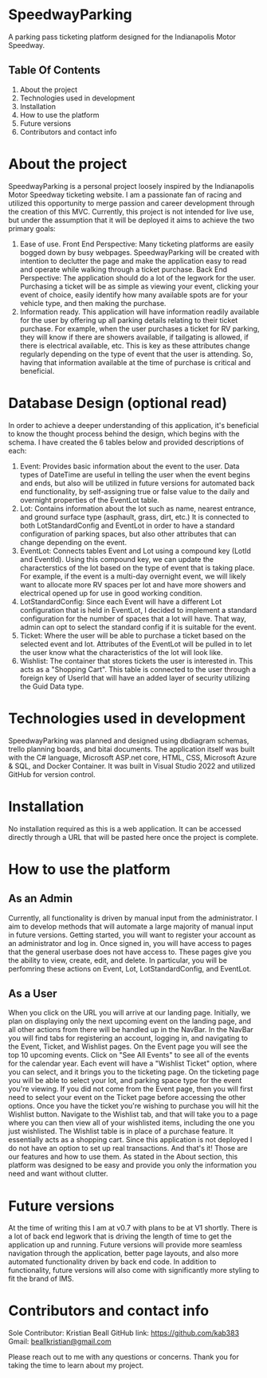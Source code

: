 # SpeedwayParking
A parking pass ticketing platform designed for the Indianapolis Motor Speedway.
## Table Of Contents
1. About the project
2. Technologies used in development
3. Installation
4. How to use the platform
5. Future versions
6. Contributors and contact info

# About the project
SpeedwayParking is a personal project loosely inspired by the Indianapolis Motor Speedway ticketing website. I am a passionate fan of racing and utilized this opportunity to merge passion and career development through the creation of this MVC. Currently, this project is not intended for live use, but under the assumption that it will be deployed it aims to achieve the two primary goals:
1. Ease of use. Front End Perspective: Many ticketing platforms are easily bogged down by busy webpages. SpeedwayParking will be created with intention to declutter the page and make the application easy to read and operate while walking through a ticket purchase. Back End Perspective: The application should do a lot of the legwork for the user. Purchasing a ticket will be as simple as viewing your event, clicking your event of choice, easily identify how many available spots are for your vehicle type, and then making the purchase.
2. Information ready. This application will have information readily available for the user by offering up all parking details relating to their ticket purchase. For example, when the user purchases a ticket for RV parking, they will know if there are showers available, if tailgating is allowed, if there is electrical available, etc. This is key as these attributes change regularly depending on the type of event that the user is attending. So, having that information available at the time of purchase is critical and beneficial.

# Database Design (optional read)
In order to achieve a deeper understanding of this application, it's beneficial to know the thought process behind the design, which begins with the schema. I have created the 6 tables below and provided descriptions of each:
1. Event: Provides basic information about the event to the user. Data types of DateTime are useful in telling the user when the event begins and ends, but also will be utilized in future versions for automated back end functionality, by self-assigning true or false value to the daily and overnight properties of the EventLot table.
2. Lot: Contains information about the lot such as name, nearest entrance, and ground surface type (asphault, grass, dirt, etc.) It is connected to both LotStandardConfig and EventLot in order to have a standard configuration of parking spaces, but also other attributes that can change depending on the event.
3. EventLot: Connects tables Event and Lot using a compound key (LotId and EventId). Using this compound key, we can update the characterstics of the lot based on the type of event that is taking place. For example, if the event is a multi-day overnight event, we will likely want to allocate more RV spaces per lot and have more showers and electrical opened up for use in good working condition.
4. LotStandardConfig: Since each Event will have a different Lot configuration that is held in EventLot, I decided to implement a standard configuration for the number of spaces that a lot will have. That way, admin can opt to select the standard config if it is suitable for the event.
5. Ticket: Where the user will be able to purchase a ticket based on the selected event and lot. Attributes of the EventLot will be pulled in to let the user know what the characteristics of the lot will look like.
6. Wishlist: The container that stores tickets the user is interested in. This acts as a "Shopping Cart". This table is connected to the user through a foreign key of UserId that will have an added layer of security utilizing the Guid Data type.

# Technologies used in development
SpeedwayParking was planned and designed using dbdiagram schemas, trello planning boards, and bitai documents. The application itself was built with the C# language, Microsoft ASP.net core, HTML, CSS, Microsoft Azure & SQL, and Docker Container. It was built in Visual Studio 2022 and utilized GitHub for version control.

# Installation
No installation required as this is a web application. It can be accessed directly through a URL that will be pasted here once the project is complete.

# How to use the platform
## As an Admin
Currently, all functionality is driven by manual input from the administrator. I aim to develop methods that will automate a large majority of manual input in future versions. Getting started, you will want to register your account as an administrator and log in. Once signed in, you will have access to pages that the general userbase does not have access to. These pages give you the ability to view, create, edit, and delete. In particular, you will be perfomring these actions on Event, Lot, LotStandardConfig, and EventLot.
## As a User
When you click on the URL you will arrive at our landing page. Initially, we plan on displaying only the next upcoming event on the landing page, and all other actions from there will be handled up in the NavBar. In the NavBar you will find tabs for registering an account, logging in, and navigating to the Event, Ticket, and Wishlist pages. On the Event page you will see the top 10 upcoming events. Click on "See All Events" to see all of the events for the calendar year. Each event will have a "Wishlist Ticket" option, where you can select, and it brings you to the ticketing page. On the ticketing page you will be able to select your lot, and parking space type for the event you're viewing. If you did not come from the Event page, then you will first need to select your event on the Ticket page before accessing the other options. Once you have the ticket you're wishing to purchase you will hit the Wishlist button. Navigate to the Wishlist tab, and that will take you to a page where you can then view all of your wishlisted items, including the one you just wishlisted. The Wishlist table is in place of a purchase feature. It essentially acts as a shopping cart. Since this application is not deployed I do not have an option to set up real transactions. And that's it! Those are our features and how to use them. As stated in the About section, this platform was designed to be easy and provide you only the information you need and want without clutter.

# Future versions
At the time of writing this I am at v0.7 with plans to be at V1 shortly. There is a lot of back end legwork that is driving the length of time to get the application up and running. Future versions will provide more seamless navigation through the application, better page layouts, and also more automated functionality driven by back end code. In addition to functionality, future versions will also come with significantly more styling to fit the brand of IMS.

# Contributors and contact info
Sole Contributor: Kristian Beall
GitHub link: https://github.com/kab383
Gmail: beallkristian@gmail.com

Please reach out to me with any questions or concerns. Thank you for taking the time to learn about my project.
